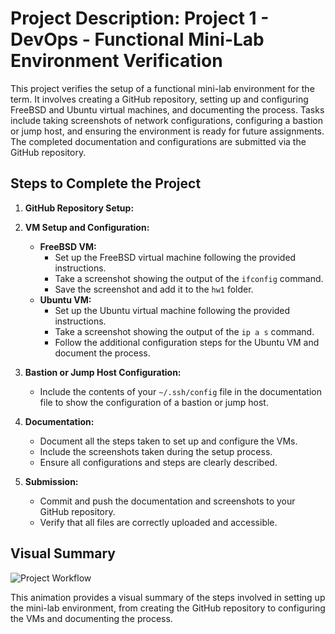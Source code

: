 # Project Description: Project 1 - DevOps - Functional Mini-Lab Environment Verification

This project verifies the setup of a functional mini-lab environment for the term. It involves creating a GitHub repository, setting up and configuring FreeBSD and Ubuntu virtual machines, and documenting the process. Tasks include taking screenshots of network configurations, configuring a bastion or jump host, and ensuring the environment is ready for future assignments. The completed documentation and configurations are submitted via the GitHub repository.

## Steps to Complete the Project

1. **GitHub Repository Setup:**

2. **VM Setup and Configuration:**
   - **FreeBSD VM:**
     - Set up the FreeBSD virtual machine following the provided instructions.
     - Take a screenshot showing the output of the `ifconfig` command.
     - Save the screenshot and add it to the `hw1` folder.
   - **Ubuntu VM:**
     - Set up the Ubuntu virtual machine following the provided instructions.
     - Take a screenshot showing the output of the `ip a s` command.
     - Follow the additional configuration steps for the Ubuntu VM and document the process.

3. **Bastion or Jump Host Configuration:**
   - Include the contents of your `~/.ssh/config` file in the documentation file to show the configuration of a bastion or jump host.

4. **Documentation:**
   - Document all the steps taken to set up and configure the VMs.
   - Include the screenshots taken during the setup process.
   - Ensure all configurations and steps are clearly described.

5. **Submission:**
   - Commit and push the documentation and screenshots to your GitHub repository.
   - Verify that all files are correctly uploaded and accessible.

## Visual Summary

![Project Workflow](https://example.com/path-to-your-animation.gif)

This animation provides a visual summary of the steps involved in setting up the mini-lab environment, from creating the GitHub repository to configuring the VMs and documenting the process.
